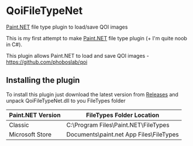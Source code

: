 # QoiFileTypeNet
[Paint.NET](http://www.getpaint.net) file type plugin to load/save QOI images

This is my first attempt to make [Paint.NET](http://www.getpaint.net) file type plugin (+ I'm quite noob in C#).

This plugin allows Paint.NET to load and save QOI images - https://github.com/phoboslab/qoi

## Installing the plugin
To install this plugin just download the latest version from [Releases](https://github.com/iOrange/QoiFileTypeNet/releases)
and unpack QoiFileTypeNet.dll to you FileTypes folder

  Paint.NET Version |  FileTypes Folder Location
  --------|----------
  Classic | C:\Program Files\Paint.NET\FileTypes    
  Microsoft Store | Documents\paint.net App Files\FileTypes
